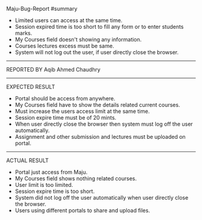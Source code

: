 Maju-Bug-Report
#summary
* Limited users can access at the same time.
* Session expired time is too short to fill any form or to enter students marks.
* My Courses field doesn't showing any information.
* Courses lectures excess must be same.
* System will not log out the user, if user directly close the browser. 

***
REPORTED BY
Aqib Ahmed Chaudhry

***
EXPECTED RESULT
* Portal should be access from anywhere.
* My Courses field have to show the details related current courses.
* Must increase the users access limit at the same time.
* Session expire time must be of 20 mints. 
* When user directly close the browser then system must log off the user automatically.
* Assignment and other submission and lectures must be uploaded on portal.

***
ACTUAL RESULT
* Portal just access from Maju.
* My Courses field shows nothing related courses.
* User limit is too limited.
* Session expire time is too short.
* System did not log off the user automatically when user directly close the browser.
* Users using different portals to share and upload files.

